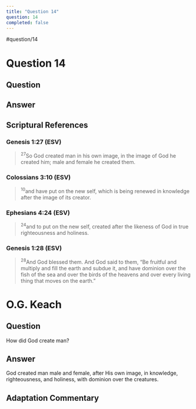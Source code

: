 ```yaml
---
title: "Question 14"
question: 14
completed: false
---
```

#question/14
# Question 14

## Question


## Answer


## Scriptural References
### Genesis 1:27 (ESV)
> <sup>27</sup>So God created man in his own image, in the image of God he created him; male and female he created them.

### Colossians 3:10 (ESV)
> <sup>10</sup>and have put on the new self, which is being renewed in knowledge after the image of its creator.

### Ephesians 4:24 (ESV)
> <sup>24</sup>and to put on the new self, created after the likeness of God in true righteousness and holiness.

### Genesis 1:28 (ESV)
> <sup>28</sup>And God blessed them. And God said to them, “Be fruitful and multiply and fill the earth and subdue it, and have dominion over the fish of the sea and over the birds of the heavens and over every living thing that moves on the earth.”

# O.G. Keach
## Question
How did God create man?

## Answer
God created man male and female, after His own image, in knowledge, righteousness, and holiness, with dominion over the creatures.

## Adaptation Commentary
